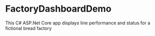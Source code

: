 # FactoryDashboardDemo
This C# ASP.Net Core app displays line performance and status for a fictional bread factory
